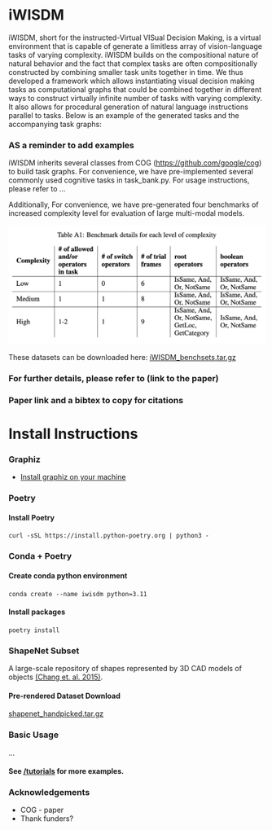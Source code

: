 # iWISDM
iWISDM, short for the instructed-Virtual VISual Decision Making, is a virtual environment that is capable of generate a limitless array of vision-language tasks of varying complexity. iWISDM builds on the compositional nature of natural behavior and the fact that complex tasks are often compositionally constructed by combining smaller task units together in time. We thus developed a framework which allows instantiating visual decision making tasks as computational graphs that could be combined together in different ways to construct virtually infinite number of tasks with varying complexity. It also allows for procedural generation of natural language instructions parallel to tasks.
 Below is an example of the generated tasks and the accompanying task graphs: 
### AS a reminder to add examples
iWISDM inherits several classes from COG (https://github.com/google/cog) to build task graphs. For convenience, we have pre-implemented several commonly used cognitive tasks in task_bank.py. For usage instructions, please refer to … 

Additionally, For convenience, we have pre-generated four benchmarks of increased complexity level for evaluation of large multi-modal models. 

![Benchmark details for each level of complexity](https://github.com/BashivanLab/iWISDM/blob/main/benchmarking/param_table.png?raw=true)


These datasets can be downloaded here: [iWISDM_benchsets.tar.gz](https://drive.google.com/file/d/1K-9AAJfvz6kiN3h9X2Rg0D88gJQ_rxSu/view?usp=sharing)

### For further details, please refer to (link to the paper)
### Paper link and a bibtex to copy for citations


# Install Instructions

### Graphiz
- [Install graphiz on your machine](https://pygraphviz.github.io/documentation/stable/install.html)
### Poetry
#### Install Poetry
    curl -sSL https://install.python-poetry.org | python3 -

### Conda + Poetry
#### Create conda python environment
    conda create --name iwisdm python=3.11
#### Install packages
    poetry install

### ShapeNet Subset 
A large-scale repository of shapes represented by 3D CAD models of objects  [(Chang et. al. 2015)](https://arxiv.org/abs/1512.03012).
#### Pre-rendered Dataset Download
[shapenet_handpicked.tar.gz](https://drive.google.com/file/d/1is72QDjP6A6TA1mZLL3doYWaU08waAxm/view?usp=sharing) 

### Basic Usage
...

#### See [/tutorials](https://github.com/BashivanLab/iWISDM/tree/main/tutorials) for more examples.

### Acknowledgements
- COG - paper
- Thank funders?
